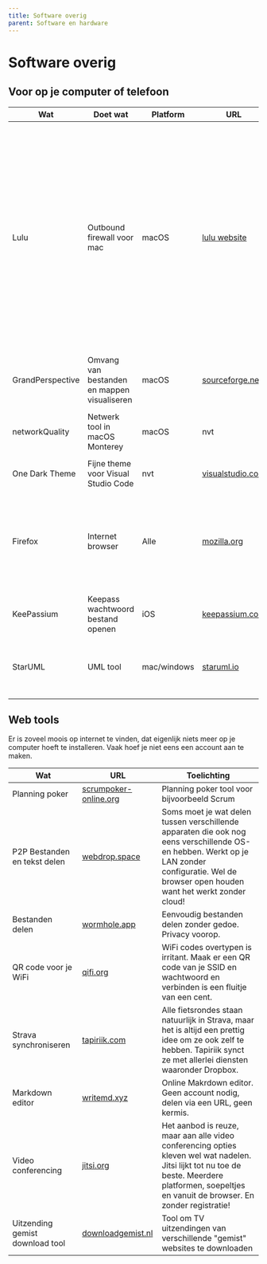 ```yaml
---
title: Software overig
parent: Software en hardware
---
```


# Software overig

## Voor op je computer of telefoon

|Wat|Doet wat|Platform|URL|Toelichting|
|---|--------|--------|---|-----------|
|Lulu|Outbound firewall voor mac|macOS|[lulu website](https://objective-see.com/products/lulu.html)|Zoals de meeste OS-en heeft ook Mac os een ingebouwde firewall. Die is echter alleen inbound. Het uitgaande verkeer kan doen en laten wat het wil. Lulu is een super licht gewicht klein appje die toestemming vraagt als een applicatie iets naar buiten wil doen. Hij vraagt eenmalig om akkoord. Werkt bijv. goed als software allemaal connecties maakt naar buiten zonder dat dat nodig is. |
|GrandPerspective|Omvang van bestanden en mappen visualiseren|macOS|[sourceforge.net](http://grandperspectiv.sourceforge.net/)|Gratis tool. Doet wat het moet doen.|
|networkQuality|Netwerk tool in macOS Monterey|macOS|nvt|`networkQuality` intypen in de Terminal en krijgt de netwerkkwaliteit te zien.|
|One Dark Theme|Fijne theme voor Visual Studio Code|nvt|[visualstudio.com](https://marketplace.visualstudio.com/items?itemName=azemoh.theme-onedark)||
|Firefox|Internet browser|Alle|[mozilla.org](https://www.mozilla.org/nl/firefox/new/)|Iedereen kent hem wel, maar vaak ondergewaardeerd. Enige echte open source browser. Niet in handen van een advertentiebedrijf en fijner dan je denkt.|
|KeePassium|Keepass wachtwoord bestand openen|iOS|[keepassium.com](https://keepassium.com/)|Prima client zonder reclame of gezeur dat je naar "pro" moet upgraden.|
|StarUML|UML tool|mac/windows|[staruml.io](https://staruml.io/)|Voor als je wilt UML-en. Evaluatieversie is eindeloos te gebruiken zonder kosten.|

## Web tools

Er is zoveel moois op internet te vinden, dat eigenlijk niets meer op je computer hoeft te installeren. Vaak hoef je niet eens een account aan te maken.

|Wat     |URL      |Toelichting        |
|--------|---------|-------------------|
|Planning poker|[scrumpoker-online.org](https://www.scrumpoker-online.org/)|Planning poker tool voor bijvoorbeeld Scrum|
|P2P Bestanden en tekst delen|[webdrop.space](https://webdrop.space/)|Soms moet je wat delen tussen verschillende apparaten die ook nog eens verschillende OS-en hebben. Werkt op je LAN zonder configuratie. Wel de browser open houden want het werkt zonder cloud!|
|Bestanden delen|[wormhole.app](https://wormhole.app/)|Eenvoudig bestanden delen zonder gedoe. Privacy voorop.|
|QR code voor je WiFi|[qifi.org](https://qifi.org/)|WiFi codes overtypen is irritant. Maak er een QR code van je SSID en wachtwoord en verbinden is een fluitje van een cent.|
|Strava synchroniseren|[tapiriik.com](https://tapiriik.com/)|Alle fietsrondes staan natuurlijk in Strava, maar het is altijd een prettig idee om ze ook zelf te hebben. Tapiriik synct ze met allerlei diensten waaronder Dropbox.|
|Markdown editor|[writemd.xyz](https://writemd.xyz/d/60efda973be295623)|Online Makrdown editor. Geen account nodig, delen via een URL, geen kermis.|
|Video conferencing|[jitsi.org](https://jitsi.org/)|Het aanbod is reuze, maar aan alle video conferencing opties kleven wel wat nadelen. Jitsi lijkt tot nu toe de beste. Meerdere platformen, soepeltjes en vanuit de browser. En zonder registratie!|
|Uitzending gemist download tool|[downloadgemist.nl](https://www.downloadgemist.nl/)|Tool om TV uitzendingen van verschillende "gemist" websites te downloaden|
